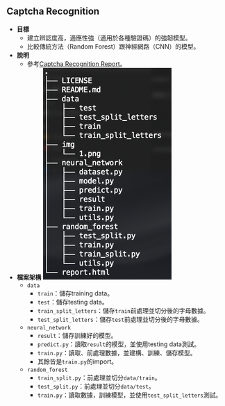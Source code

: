 Captcha Recognition
---

- **目標**
  - 建立辨認度高，適應性強（適用於各種驗證碼）的強韌模型。
  - 比較傳統方法（Random Forest）跟神經網路（CNN）的模型。
- **說明**
  - 參考[Captcha Recognition Report](report.html)。
- **檔案架構**
  ![](img/1.png)
  - `data`
    - `train`：儲存training data。
    - `test`：儲存testing data。
    - `train_split_letters`：儲存`train`前處理並切分後的字母數據。
    - `test_split_letters`：儲存`test`前處理並切分後的字母數據。
  - `neural_network`
    - `result`：儲存訓練好的模型。
    - `predict.py`：讀取`result`的模型，並使用testing data測試。
    - `train.py`：讀取、前處理數據，並建構、訓練、儲存模型。
    - 其餘皆是`train.py`的import。
  - `random_forest`
    - `train_split.py`：前處理並切分`data/train`。
    - `test_split.py`：前處理並切分`data/test`。
    - `train.py`：讀取數據，訓練模型，並使用`test_split_letters`測試。